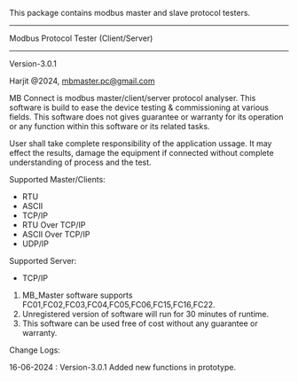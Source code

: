 This package contains modbus master and slave protocol testers.

*****************
Modbus Protocol Tester (Client/Server)
*****************

Version-3.0.1

Harjit @2024, mbmaster.pc@gmail.com

MB Connect is modbus master/client/server protocol analyser. This software is build to ease the device testing & commissioning at various fields. This software does not gives guarantee or warranty for its operation or any function within this software or its related tasks.

User shall take complete responsibility of the application ussage. It may effect the results, damage the equipment if connected without complete understanding of process and the test. 

Supported Master/Clients:

 - RTU
 - ASCII
 - TCP/IP
 - RTU Over TCP/IP
 - ASCII Over TCP/IP
 - UDP/IP

Supported Server:

  - TCP/IP

1) MB_Master software supports FC01,FC02,FC03,FC04,FC05,FC06,FC15,FC16,FC22.
2) Unregistered version of software will run for 30 minutes of runtime.
3) This software can be used free of cost without any guarantee or warranty.

Change Logs:

16-06-2024 : Version-3.0.1 
     Added new functions in prototype.
